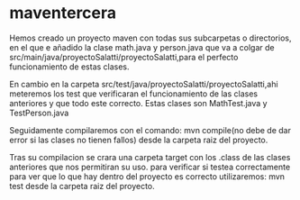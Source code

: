 # maventercera

Hemos creado un proyecto maven con todas sus subcarpetas o directorios, en el que e añadido la clase math.java y person.java que va a colgar de
src/main/java/proyectoSalatti/proyectoSalatti,para el perfecto funcionamiento de estas clases.

En cambio en la carpeta src/test/java/proyectoSalatti/proyectoSalatti,ahi meteremos los test que verificaran el funcionamiento de
las clases anteriores y que todo este correcto.
Estas clases son MathTest.java y TestPerson.java

Seguidamente compilaremos con el comando:
mvn compile(no debe de dar error si las clases no tienen fallos) desde la carpeta raiz del proyecto.

Tras su compilacion se crara una carpeta target con los .class de las clases anteriores que nos permitiran su uso.
para verificar si testea correctamente para ver que lo que hay dentro del proyecto es correcto utilizaremos:
mvn test desde la carpeta raiz del proyecto.
